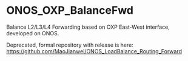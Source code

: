 # ONOS_OXP_BalanceFwd

Balance L2/L3/L4 Forwarding based on OXP East-West interface, developed on ONOS.

Deprecated, formal repository with release is here: https://github.com/MaoJianwei/ONOS_LoadBalance_Routing_Forward
